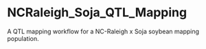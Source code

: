 # NCRaleigh_Soja_QTL_Mapping
A QTL mapping workflow for a NC-Raleigh x Soja soybean mapping population. 
